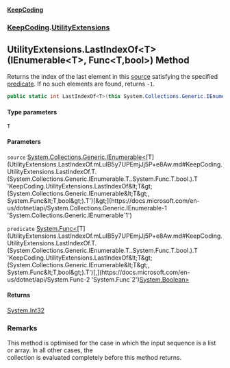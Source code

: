 #### [KeepCoding](index.md 'index')
### [KeepCoding](KeepCoding.md 'KeepCoding').[UtilityExtensions](UtilityExtensions.md 'KeepCoding.UtilityExtensions')
## UtilityExtensions.LastIndexOf&lt;T&gt;(IEnumerable&lt;T&gt;, Func&lt;T,bool&gt;) Method
Returns the index of the last element in this [source](UtilityExtensions.LastIndexOf.mLulB5y7UPEmjJj5P+e8Aw.md#KeepCoding.UtilityExtensions.LastIndexOf.T.(System.Collections.Generic.IEnumerable.T..System.Func.T.bool.).source 'KeepCoding.UtilityExtensions.LastIndexOf&lt;T&gt;(System.Collections.Generic.IEnumerable&lt;T&gt;, System.Func&lt;T,bool&gt;).source') satisfying the specified [predicate](UtilityExtensions.LastIndexOf.mLulB5y7UPEmjJj5P+e8Aw.md#KeepCoding.UtilityExtensions.LastIndexOf.T.(System.Collections.Generic.IEnumerable.T..System.Func.T.bool.).predicate 'KeepCoding.UtilityExtensions.LastIndexOf&lt;T&gt;(System.Collections.Generic.IEnumerable&lt;T&gt;, System.Func&lt;T,bool&gt;).predicate'). If no such elements are found, returns `-1`.
```csharp
public static int LastIndexOf<T>(this System.Collections.Generic.IEnumerable<T> source, System.Func<T,bool> predicate);
```
#### Type parameters
<a name='KeepCoding.UtilityExtensions.LastIndexOf.T.(System.Collections.Generic.IEnumerable.T..System.Func.T.bool.).T'></a>
`T`  
  
#### Parameters
<a name='KeepCoding.UtilityExtensions.LastIndexOf.T.(System.Collections.Generic.IEnumerable.T..System.Func.T.bool.).source'></a>
`source` [System.Collections.Generic.IEnumerable&lt;](https://docs.microsoft.com/en-us/dotnet/api/System.Collections.Generic.IEnumerable-1 'System.Collections.Generic.IEnumerable`1')[T](UtilityExtensions.LastIndexOf.mLulB5y7UPEmjJj5P+e8Aw.md#KeepCoding.UtilityExtensions.LastIndexOf.T.(System.Collections.Generic.IEnumerable.T..System.Func.T.bool.).T 'KeepCoding.UtilityExtensions.LastIndexOf&lt;T&gt;(System.Collections.Generic.IEnumerable&lt;T&gt;, System.Func&lt;T,bool&gt;).T')[&gt;](https://docs.microsoft.com/en-us/dotnet/api/System.Collections.Generic.IEnumerable-1 'System.Collections.Generic.IEnumerable`1')  
  
<a name='KeepCoding.UtilityExtensions.LastIndexOf.T.(System.Collections.Generic.IEnumerable.T..System.Func.T.bool.).predicate'></a>
`predicate` [System.Func&lt;](https://docs.microsoft.com/en-us/dotnet/api/System.Func-2 'System.Func`2')[T](UtilityExtensions.LastIndexOf.mLulB5y7UPEmjJj5P+e8Aw.md#KeepCoding.UtilityExtensions.LastIndexOf.T.(System.Collections.Generic.IEnumerable.T..System.Func.T.bool.).T 'KeepCoding.UtilityExtensions.LastIndexOf&lt;T&gt;(System.Collections.Generic.IEnumerable&lt;T&gt;, System.Func&lt;T,bool&gt;).T')[,](https://docs.microsoft.com/en-us/dotnet/api/System.Func-2 'System.Func`2')[System.Boolean](https://docs.microsoft.com/en-us/dotnet/api/System.Boolean 'System.Boolean')[&gt;](https://docs.microsoft.com/en-us/dotnet/api/System.Func-2 'System.Func`2')  
  
#### Returns
[System.Int32](https://docs.microsoft.com/en-us/dotnet/api/System.Int32 'System.Int32')  
### Remarks
This method is optimised for the case in which the input sequence is a list or array. In all other cases, the  
collection is evaluated completely before this method returns.

